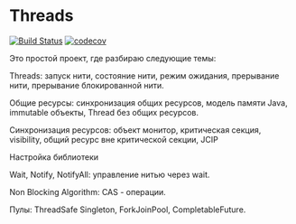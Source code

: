 # Threads

[![Build Status](https://app.travis-ci.com/Halsyon/Threads.svg?branch=main)](https://travis-ci.com/Halsyon/Threads)
[![codecov](https://codecov.io/gh/Halsyon/Threads/branch/main/graph/badge.svg?token=B95C8BOJEF)](https://codecov.io/gh/Halsyon/Threads)

Это простой проект, где разбираю следующие темы:

Threads: запуск нити, состояние нити, режим ожидания, прерывание нити, прерывание блокированной нити.

Общие ресурсы: синхронизация общих ресурсов, модель памяти Java, immutable объекты, Thread без общих ресурсов.

Синхронизация ресурсов: объект монитор, критическая секция, visibility, общий ресурс вне критической секции, JCIP 

Настройка библиотеки

Wait, Notify, NotifyAll: управление нитью через wait.

Non Blocking Algorithm: CAS - операции.

Пулы: ThreadSafe Singleton, ForkJoinPool, CompletableFuture.

